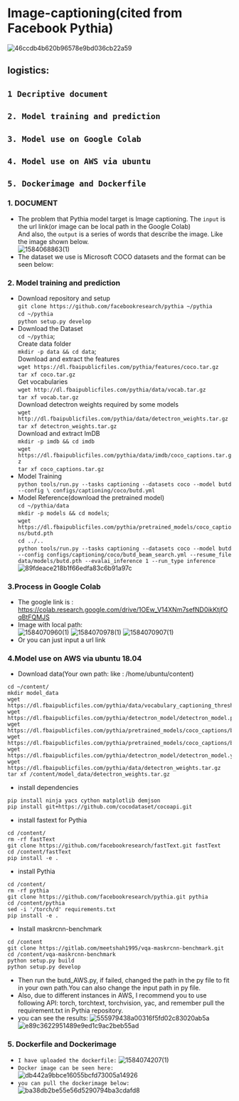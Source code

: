 # Image-captioning(cited from Facebook Pythia)
![46ccdb4b620b96578e9bd036cb22a59](https://user-images.githubusercontent.com/57643917/76592963-e4022400-64c2-11ea-9a6e-6c1132bb6bf7.png)
## logistics:
##  `1 Decriptive document` 
##  `2. Model training and prediction`
##  `3. Model use on Google Colab`
##  `4. Model use on AWS via ubuntu`
##  `5. Dockerimage and Dockerfile`
### 1. DOCUMENT
* The problem that Pythia model target is Image captioning. The `input` is the url link(or image can be local path in the Google Colab) <br>
And also, the `output` is a series of words that describe the image. Like the image shown below.<br>
![1584068863(1)](https://user-images.githubusercontent.com/57643917/76586136-f887f180-64ad-11ea-94e6-a13fd0a7a20d.png)
* The dataset we use is Microsoft COCO datasets and the format can be seen below:

### 2. Model training and prediction 
* Download repository and setup <br>
`git clone https://github.com/facebookresearch/pythia ~/pythia`<br>
`cd ~/pythia`<br>
`python setup.py develop`<br>
* Download the Dataset <br>
 `cd ~/pythia`; <br>
 Create data folder <br>
 `mkdir -p data && cd data`; <br>
 Download and extract the features <br>
 `wget https://dl.fbaipublicfiles.com/pythia/features/coco.tar.gz` <br>
 `tar xf coco.tar.gz`<br>
 Get vocabularies<br>
 `wget http://dl.fbaipublicfiles.com/pythia/data/vocab.tar.gz`<br>
 `tar xf vocab.tar.gz`<br>
 Download detectron weights required by some models<br>
 `wget http://dl.fbaipublicfiles.com/pythia/data/detectron_weights.tar.gz`<br>
 `tar xf detectron_weights.tar.gz`<br>
 Download and extract ImDB<br>
 `mkdir -p imdb && cd imdb`<br>
 `wget https://dl.fbaipublicfiles.com/pythia/data/imdb/coco_captions.tar.gz`<br>
 `tar xf coco_captions.tar.gz`<br>
* Model Training<br>
 `python tools/run.py --tasks captioning --datasets coco --model butd --config \
configs/captioning/coco/butd.yml`<br>
* Model Reference(download the pretrained model)<br>
`cd ~/pythia/data`<br>
`mkdir -p models && cd models`;<br>
`wget https://dl.fbaipublicfiles.com/pythia/pretrained_models/coco_captions/butd.pth`<br>
`cd ../..`<br>
`python tools/run.py --tasks captioning --datasets coco --model butd --config configs/captioning/coco/butd_beam_search.yml --resume_file data/models/butd.pth --evalai_inference 1 --run_type inference`<br>
![89fdeace218b1f66edfa83c6b91a97c](https://user-images.githubusercontent.com/57643917/76592884-ae5d3b00-64c2-11ea-9bcc-84943e56426f.png)

### 3.Process in Google Colab<br>
* The google link is : https://colab.research.google.com/drive/1OEw_V14XNm7sefND0ikKtjfOqBtFQMJS <br>
* Image with local path:<br>
![1584070960(1)](https://user-images.githubusercontent.com/57643917/76587765-fa07e880-64b2-11ea-931b-309895a66400.png)
![1584070978(1)](https://user-images.githubusercontent.com/57643917/76587774-00966000-64b3-11ea-9bec-794b7ed7a573.png)
![1584070907(1)](https://user-images.githubusercontent.com/57643917/76587786-09873180-64b3-11ea-8911-d6503646cb46.png)
* Or you can just input a url link 
### 4.Model use on AWS via ubuntu 18.04 <br>
* Download data(Your own path: like : /home/ubuntu/content)
```
cd ~/content/
mkdir model_data
wget https://dl.fbaipublicfiles.com/pythia/data/vocabulary_captioning_thresh5.txt
wget https://dl.fbaipublicfiles.com/pythia/detectron_model/detectron_model.pth 
wget https://dl.fbaipublicfiles.com/pythia/pretrained_models/coco_captions/butd.pth
wget https://dl.fbaipublicfiles.com/pythia/pretrained_models/coco_captions/butd.yml
wget https://dl.fbaipublicfiles.com/pythia/detectron_model/detectron_model.yaml
wget https://dl.fbaipublicfiles.com/pythia/data/detectron_weights.tar.gz
tar xf /content/model_data/detectron_weights.tar.gz
```
* install dependencies
```
pip install ninja yacs cython matplotlib demjson
pip install git+https://github.com/cocodataset/cocoapi.git
```
* install fastext for Pythia
```
cd /content/
rm -rf fastText
git clone https://github.com/facebookresearch/fastText.git fastText
cd /content/fastText
pip install -e .
```
* install Pythia
```
cd /content/
rm -rf pythia
git clone https://github.com/facebookresearch/pythia.git pythia
cd /content/pythia
sed -i '/torch/d' requirements.txt
pip install -e .
```
* Install maskrcnn-benchmark
```
cd /content
git clone https://gitlab.com/meetshah1995/vqa-maskrcnn-benchmark.git
cd /content/vqa-maskrcnn-benchmark
python setup.py build
python setup.py develop
```
* Then run the butd_AWS.py, if failed, changed the path in the py file to fit in your own path.You can also change the input path in py file.
* Also, due to different instances in AWS, I recommend you to use following API: torch, torchtext, torchvision, yac, and remember pull the requirement.txt in Pythia repository.
* you can see the results:
![555979438a00316f5fd02c83020ab5a](https://user-images.githubusercontent.com/57643917/76590051-15c2bd00-64ba-11ea-8cd9-95dd7bba6970.png)
![e89c3622951489e9ed1c9ac2beb55ad](https://user-images.githubusercontent.com/57643917/76590069-1fe4bb80-64ba-11ea-8a9b-6e74b0777f8f.png)
### 5. Dockerfile and Dockerimage
* `I have uploaded the dockerfile:`
![1584074207(1)](https://user-images.githubusercontent.com/57643917/76590296-9681b900-64ba-11ea-8d25-96ec5e3b98e0.png)
* `Docker image can be seen here:`
![db442a9bbce16055bcfd73005a14926](https://user-images.githubusercontent.com/57643917/76590446-1dcf2c80-64bb-11ea-9615-4a6c452dbcf9.png)
* `you can pull the dockerimage below:`
![ba38db2be55e56d5290794ba3cdafd8](https://user-images.githubusercontent.com/57643917/76592407-422e0780-64c1-11ea-874d-0c942dc05466.png)




